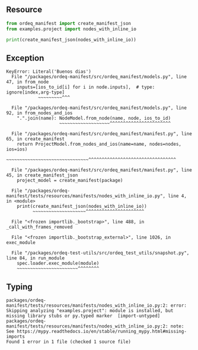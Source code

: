 ## Resource

```python
from ordeq_manifest import create_manifest_json
from examples.project import nodes_with_inline_io

print(create_manifest_json(nodes_with_inline_io))

```

## Exception

```text
KeyError: Literal('Buenos dias')
  File "/packages/ordeq-manifest/src/ordeq_manifest/models.py", line 47, in from_node
    inputs=[ios_to_id[i] for i in node.inputs],  # type: ignore[index,arg-type]
            ~~~~~~~~~^^^

  File "/packages/ordeq-manifest/src/ordeq_manifest/models.py", line 92, in from_nodes_and_ios
    ".".join(name): NodeModel.from_node(name, node, ios_to_id)
                    ~~~~~~~~~~~~~~~~~~~^^^^^^^^^^^^^^^^^^^^^^^

  File "/packages/ordeq-manifest/src/ordeq_manifest/manifest.py", line 65, in create_manifest
    return ProjectModel.from_nodes_and_ios(name=name, nodes=nodes, ios=ios)
           ~~~~~~~~~~~~~~~~~~~~~~~~~~~~~~~^^^^^^^^^^^^^^^^^^^^^^^^^^^^^^^^^

  File "/packages/ordeq-manifest/src/ordeq_manifest/manifest.py", line 45, in create_manifest_json
    project_model = create_manifest(package)

  File "/packages/ordeq-manifest/tests/resources/manifests/nodes_with_inline_io.py", line 4, in <module>
    print(create_manifest_json(nodes_with_inline_io))
          ~~~~~~~~~~~~~~~~~~~~^^^^^^^^^^^^^^^^^^^^^^

  File "<frozen importlib._bootstrap>", line 488, in _call_with_frames_removed

  File "<frozen importlib._bootstrap_external>", line 1026, in exec_module

  File "/packages/ordeq-test-utils/src/ordeq_test_utils/snapshot.py", line 84, in run_module
    spec.loader.exec_module(module)
    ~~~~~~~~~~~~~~~~~~~~~~~^^^^^^^^

```

## Typing

```text
packages/ordeq-manifest/tests/resources/manifests/nodes_with_inline_io.py:2: error: Skipping analyzing "examples.project": module is installed, but missing library stubs or py.typed marker  [import-untyped]
packages/ordeq-manifest/tests/resources/manifests/nodes_with_inline_io.py:2: note: See https://mypy.readthedocs.io/en/stable/running_mypy.html#missing-imports
Found 1 error in 1 file (checked 1 source file)

```